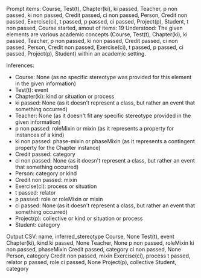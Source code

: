Prompt items: 
Course, Test(t), Chapter(ki), ki passed, Teacher, p non passed, ki non passed, Credit passed, ci non passed, Person, Credit non passed, Exercise(ci), t passed, p passed, ci passed, Project(p), Student, t non passed, Course started, 
amout of items: 19
 Understood: The given elements are various academic concepts (Course, Test(t), Chapter(ki), ki passed, Teacher, p non passed, ki non passed, Credit passed, ci non passed, Person, Credit non passed, Exercise(ci), t passed, p passed, ci passed, Project(p), Student) within an academic setting.

Inferences:
- Course: None (as no specific stereotype was provided for this element in the given information)
- Test(t): event
- Chapter(ki): kind or situation or process
- ki passed: None (as it doesn't represent a class, but rather an event that something occurred)
- Teacher: None (as it doesn't fit any specific stereotype provided in the given information)
- p non passed: roleMixin or mixin (as it represents a property for instances of a kind)
- ki non passed: phase-mixin or phaseMixin (as it represents a contingent property for the Chapter instance)
- Credit passed: category
- ci non passed: None (as it doesn't represent a class, but rather an event that something occurred)
- Person: category or kind
- Credit non passed: mixin
- Exercise(ci): process or situation
- t passed: relator
- p passed: role or roleMixin or mixin
- ci passed: None (as it doesn't represent a class, but rather an event that something occurred)
- Project(p): collective or kind or situation or process
- Student: category

Output CSV:
name, inferred_stereotype
Course, None
Test(t), event
Chapter(ki), kind
ki passed, None
Teacher, None
p non passed, roleMixin
ki non passed, phaseMixin
Credit passed, category
ci non passed, None
Person, category
Credit non passed, mixin
Exercise(ci), process
t passed, relator
p passed, role
ci passed, None
Project(p), collective
Student, category
